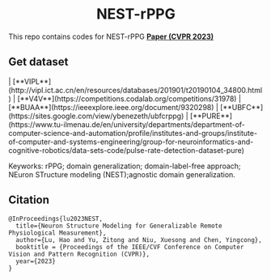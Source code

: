 <h1 align="center"> NEST-rPPG </h1>

This repo contains codes for NEST-rPPG [**Paper (CVPR 2023)**](https://arxiv.org/abs/2303.05955)

## Get dataset
<div align="left">
<div></div>
| [**VIPL**](http://vipl.ict.ac.cn/en/resources/databases/201901/t20190104_34800.html)
| [**V4V**](https://competitions.codalab.org/competitions/31978)
| [**BUAA**](https://ieeexplore.ieee.org/document/9320298)
| [**UBFC**](https://sites.google.com/view/ybenezeth/ubfcrppg)
| [**PURE**](https://www.tu-ilmenau.de/en/university/departments/department-of-computer-science-and-automation/profile/institutes-and-groups/institute-of-computer-and-systems-engineering/group-for-neuroinformatics-and-cognitive-robotics/data-sets-code/pulse-rate-detection-dataset-pure)
</div>


Keyworks: rPPG; domain generalization; domain-label-free approach; NEuron STructure modeling (NEST);agnostic domain generalization.


## Citation
```
@InProceedings{lu2023NEST,
  title={Neuron Structure Modeling for Generalizable Remote Physiological Measurement},
  author={Lu, Hao and Yu, Zitong and Niu, Xuesong and Chen, Yingcong},
  booktitle = {Proceedings of the IEEE/CVF Conference on Computer Vision and Pattern Recognition (CVPR)},
  year={2023}
}
```

